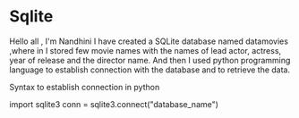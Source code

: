# Sqlite
Hello all , I'm Nandhini
I have created a SQLite database named datamovies ,where in I stored few movie names with the names of lead actor, actress, year of release and the director name.
 And then I used python programming language to establish connection with the database and to  retrieve the data.
 
Syntax to establish connection in python 
 
import sqlite3
conn = sqlite3.connect("database_name")
